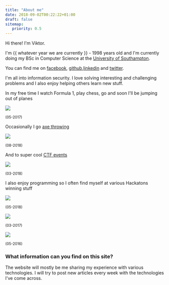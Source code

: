 ```yaml
---
title: "About me"
date: 2018-09-02T00:22:22+01:00
draft: false
sitemap:
   priority: 0.5
---
```


Hi there! I'm Viktor.

I'm {{ whatever year we are currently }} - 1998 years old and I'm currently doing my BSc in Computer Science at the [University of Southampton](https://www.southampton.ac.uk/).

You can find me on [facebook](https://www.facebook.com/viktor.barzin), [github](https://github.com/ViktorBarzin),[linkedin](https://linkedin.com/in/viktor-barzin) and [twitter](https://twitter.com/ViktorBarzin). 


I'm all into information security. I love solving interesting and challenging problems and I also enjoy helping others learn new stuff.

In my free time I watch Formula 1, play chess, go and soon I'll be jumping out of planes

![](/images/index-f170bc66.png)

<sup>(05-2017)</sup>

Occasionally I go [axe throwing](https://whistlepunks.com/)

<!-- ![](/images/index-cf7e7d2d.png) -->
![](https://github.com/ViktorBarzin/Website/blob/master/static/images/index-cf7e7d2d.png?raw=true)
<!-- download from github because upload at home is shit -->

<sup>(08-2018)</sup>

And to super cool [CTF events](https://inter-ace.org/)

![](/images/index-5ad9d6b9.png)

<sup>(03-2018)</sup>

I also enjoy programming so I often find myself at various Hackatons winning stuff

![](/images/index-5ef9ff14.png)

<sup>(05-2018)</sup>

![](/images/index-e2f42c32.png)

<sup>(03-2017)</sup>

![](/images/index-a5369471.png)

<sup>(05-2016)</sup>

### <h3>What information can you find on this site?</h3>
The website will mostly be me sharing my experience with various technologies. I will try to post new articles every week with the technologies I've come across.
